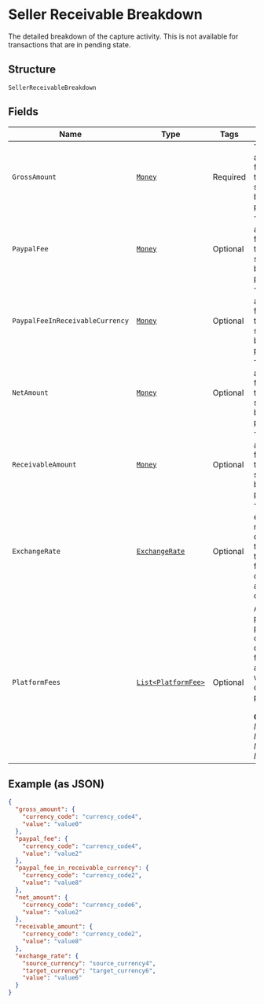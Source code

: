 
# Seller Receivable Breakdown

The detailed breakdown of the capture activity. This is not available for transactions that are in pending state.

## Structure

`SellerReceivableBreakdown`

## Fields

| Name | Type | Tags | Description |
|  --- | --- | --- | --- |
| `GrossAmount` | [`Money`](../../doc/models/money.md) | Required | The currency and amount for a financial transaction, such as a balance or payment due. |
| `PaypalFee` | [`Money`](../../doc/models/money.md) | Optional | The currency and amount for a financial transaction, such as a balance or payment due. |
| `PaypalFeeInReceivableCurrency` | [`Money`](../../doc/models/money.md) | Optional | The currency and amount for a financial transaction, such as a balance or payment due. |
| `NetAmount` | [`Money`](../../doc/models/money.md) | Optional | The currency and amount for a financial transaction, such as a balance or payment due. |
| `ReceivableAmount` | [`Money`](../../doc/models/money.md) | Optional | The currency and amount for a financial transaction, such as a balance or payment due. |
| `ExchangeRate` | [`ExchangeRate`](../../doc/models/exchange-rate.md) | Optional | The exchange rate that determines the amount to convert from one currency to another currency. |
| `PlatformFees` | [`List<PlatformFee>`](../../doc/models/platform-fee.md) | Optional | An array of platform or partner fees, commissions, or brokerage fees that associated with the captured payment.<br><br>**Constraints**: *Minimum Items*: `0`, *Maximum Items*: `1` |

## Example (as JSON)

```json
{
  "gross_amount": {
    "currency_code": "currency_code4",
    "value": "value0"
  },
  "paypal_fee": {
    "currency_code": "currency_code4",
    "value": "value2"
  },
  "paypal_fee_in_receivable_currency": {
    "currency_code": "currency_code2",
    "value": "value8"
  },
  "net_amount": {
    "currency_code": "currency_code6",
    "value": "value2"
  },
  "receivable_amount": {
    "currency_code": "currency_code2",
    "value": "value8"
  },
  "exchange_rate": {
    "source_currency": "source_currency4",
    "target_currency": "target_currency6",
    "value": "value6"
  }
}
```

